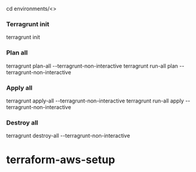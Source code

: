 cd environments/<<env>>
### Terragrunt init
terragrunt init
### Plan all
terragrunt plan-all --terragrunt-non-interactive
terragrunt run-all plan --terragrunt-non-interactive
### Apply all
terragrunt apply-all --terragrunt-non-interactive
terragrunt run-all apply --terragrunt-non-interactive
### Destroy all
terragrunt destroy-all --terragrunt-non-interactive
# terraform-aws-setup
